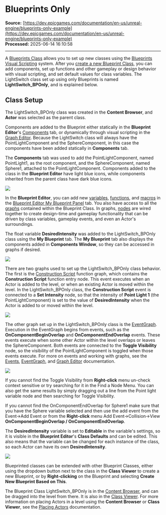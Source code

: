 # Blueprints Only

**Source:** [https://dev.epicgames.com/documentation/en-us/unreal-engine/blueprints-only-example](https://dev.epicgames.com/documentation/en-us/unreal-engine/blueprints-only-example)  
**Processed:** 2025-06-14 16:10:58

---

A [Blueprints Class](/documentation/en-us/unreal-engine/blueprint-class-assets-in-unreal-engine) allows you to set up new classes using the [Blueprints Visual Scripting](/documentation/en-us/unreal-engine/blueprints-visual-scripting-in-unreal-engine) system. After you [create a new Blueprint Class](/documentation/en-us/unreal-engine/creating-blueprint-classes-in-unreal-engine), you can add components, set up functions and other gameplay or design behavior with visual scripting, and set default values for class variables. The LightSwitch class set up using only Blueprints is named **LightSwitch\_BPOnly**, and is explained below.

## Class Setup

The LightSwitch\_BPOnly class was created in the **Content Browser**, and **Actor** was selected as the parent class.

Components are added to the Blueprint either statically in the **Blueprint Editor**'s [Components](/documentation/en-us/unreal-engine/components-window-in-unreal-engine) tab, or dynamically through visual scripting in the [Graph Editor](/documentation/en-us/unreal-engine/graph-editor-for-the-blueprints-visual-scripting-editor-in-unreal-engine). Because the LightSwitch class will always have the PointLightComponent and the SphereComponent, in this case the components have been added statically in **Components** tab.

The **Components** tab was used to add the PointLightComponent, named PointLight1, as the root component, and the SphereComponent, named Sphere1, attached to the PointLightComponent. Components added to the class in the **Blueprint Editor** have light blue icons, while components inherited from the parent class have dark blue icons.

![](https://d1iv7db44yhgxn.cloudfront.net/documentation/images/b96bd5db-4767-4745-b14d-1c5e3cf39b6f/bp_only_componentlist.png)

In the **Blueprint Editor**, you can add new [variables](/documentation/en-us/unreal-engine/blueprint-variables-in-unreal-engine), [functions](/documentation/en-us/unreal-engine/functions-in-unreal-engine), and [macros](/documentation/en-us/unreal-engine/macros-in-unreal-engine) in the [Blueprint Editor My Blueprint Panel](/documentation/en-us/unreal-engine/my-blueprint-panel-in-the-blueprints-visual-scripting-editor-for-unreal-engine) tab. You also have access to all the [graphs](/documentation/en-us/unreal-engine/graphs-in-unreal-engine) contained within the Blueprint Class. In graphs, [nodes](/documentation/en-us/unreal-engine/nodes-in-unreal-engine) are wired together to create design-time and gameplay functionality that can be driven by class variables, gameplay events, and even an Actor's surroundings.

The float variable **DesiredIntensity** was added to the LightSwitch\_BPOnly class using the **My Blueprint** tab. The **My Blueprint** tab also displays the components added in **Components Window**, so they can be accessed in graphs if desired.

![](https://d1iv7db44yhgxn.cloudfront.net/documentation/images/72a0f620-20f7-4f48-b34c-7d5122b66c0c/bp_only_myblueprint.png)

There are two graphs used to set up the LightSwitch\_BPOnly class behavior. The first is the [Construction Script](/documentation/en-us/unreal-engine/construction-script-in-unreal-engine) function graph, which contains the **Construction Script** function entry node. This event executes when an Actor is added to the level, or when an existing Actor is moved within the level. In the LightSwitch\_BPOnly class, the **Construction Script** event is connected to a **Set Intensity** node, so that the intensity of **Point Light 1** (the PointLightComponent) is set to the value of **DesiredIntensity** when the Actor is added to or moved within the level.

![](https://d1iv7db44yhgxn.cloudfront.net/documentation/images/f983417a-949a-4b8c-a5a2-34c8c904d054/bp_only_constructionscript.png)

The other graph set up in the LightSwitch\_BPOnly class is the [EventGraph](/documentation/en-us/unreal-engine/event-graph-in-unreal-engine). Execution in the EventGraph begins from events, such as the **OnComponentBeginOverlap** and **OnComponentEndOverlap** events. These events execute when some other Actor within the level overlaps or leaves the SphereComponent. Both events are connected to the **Toggle Visibility** node, so the visibility of the PointLightComponent is toggled when those events execute. For more on events and working with graphs, see the [Events](/documentation/en-us/unreal-engine/events-in-unreal-engine), [EventGraph](/documentation/en-us/unreal-engine/event-graph-in-unreal-engine), and [Graph Editor](/documentation/en-us/unreal-engine/graph-editor-for-the-blueprints-visual-scripting-editor-in-unreal-engine) documentation.

![](https://d1iv7db44yhgxn.cloudfront.net/documentation/images/aa4ed11b-5fe0-41ac-bdc2-9b823c18a76f/bp_only_eventgraph.png)

If you cannot find the Toggle Visibility from **Right-click** menu un-check context sensitive or try searching for it in the Find a Node Menu. You can also get the same results by simply dragging out a line from the Point light variable node and then searching for Toggle Visibility.

If you cannot find the OnComponentEndOverlap for Sphere1 make sure that you have the Sphere variable selected and then use the add event from the Event->Add Event or from the **Right-click** menu Add Event->Collision->View **OnComponentBeginOverlap / OnComponentEndOverlap**.

The **DesiredIntensity** variable is set to **Editable** in the variable's settings, so it is visible in the **Blueprint Editor**'s **Class Defaults** and can be edited. This also means that the variable can be changed for each instance of the class, so each Actor can have its own **DesiredIntensity**.

![](https://d1iv7db44yhgxn.cloudfront.net/documentation/images/b9fae146-3c71-417e-967f-046c7adcc8cc/bp_only_defaults.png)

Blueprinted classes can be extended with other Blueprint Classes, either using the dropdown button next to the class in the **Class Viewer** to create a new Blueprint, or by **Right-clicking** on the Blueprint and selecting **Create New Blueprint Based on This**.

The Blueprint Class LightSwitch\_BPOnly is in the [Content Browser](/documentation/en-us/unreal-engine/content-browser-in-unreal-engine), and can be dragged into the level from there. It is also in the [Class Viewer](/documentation/en-us/unreal-engine/class-viewer-in-unreal-engine). For more information on placing Actors in a level using the **Content Browser** or **Class Viewer**, see the [Placing Actors](/documentation/en-us/unreal-engine/placing-actors-in-unreal-engine) documentation.